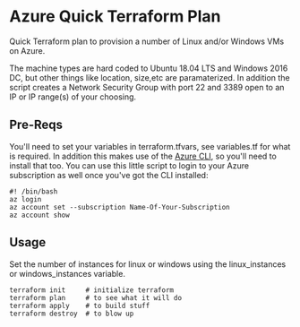 # Azure Quick Terraform Plan

Quick Terraform plan to provision a number of Linux and/or Windows VMs on Azure.

The machine types are hard coded to Ubuntu 18.04 LTS and Windows 2016 DC, but other things like location, size,etc are paramaterized.  In addition the script creates a Network Security Group with port 22 and 3389 open to an IP or IP range(s) of your choosing.

## Pre-Reqs

You'll need to set your variables in terraform.tfvars, see variables.tf for what is required.  In addition this makes use of the [Azure CLI](https://docs.microsoft.com/en-us/cli/azure/install-azure-cli?view=azure-cli-latest), so you'll need to install that too.  You can use this little script to login to your Azure subscription as well once you've got the CLI installed:

```console
#! /bin/bash
az login
az account set --subscription Name-Of-Your-Subscription
az account show
```

## Usage

Set the number of instances for linux or windows using the linux_instances or windows_instances variable.

```console
terraform init     # initialize terraform
terraform plan     # to see what it will do
terraform apply    # to build stuff
terraform destroy  # to blow up
```
